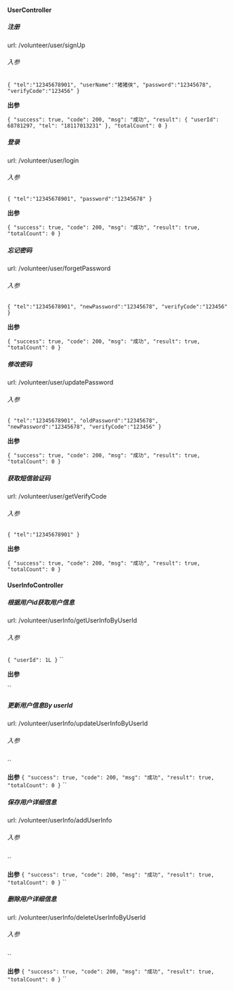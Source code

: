 #### UserController

##### 注册

url: /volunteer/user/signUp

###### 入参

`{
    "tel":"12345678901",
    "userName":"猪猪侠",
    "password":"12345678",
    "verifyCode":"123456"
}`

**出参**

`{
    "success": true,
    "code": 200,
    "msg": "成功",
    "result": {
        "userId": 68781297,
        "tel": "18117013231"
    },
    "totalCount": 0
}`



##### 登录

url: /volunteer/user/login

###### 入参

`{
    "tel":"12345678901",
    "password":"12345678"
}`

**出参**

`{
    "success": true,
    "code": 200,
    "msg": "成功",
    "result": true,
    "totalCount": 0
}`



##### 忘记密码

url: /volunteer/user/forgetPassword

###### 入参

`{
    "tel":"12345678901",
    "newPassword":"12345678",
    "verifyCode":"123456"
}`

**出参**

`{
    "success": true,
    "code": 200,
    "msg": "成功",
    "result": true,
    "totalCount": 0
}`



##### 修改密码

url: /volunteer/user/updatePassword

###### 入参

`{
    "tel":"12345678901",
    "oldPassword":"12345678",
    "newPassword":"12345678",
    "verifyCode":"123456"
}`

**出参**

`{
    "success": true,
    "code": 200,
    "msg": "成功",
    "result": true,
    "totalCount": 0
}`



##### 获取短信验证码

url: /volunteer/user/getVerifyCode

###### 入参

`{
    "tel":"12345678901"
}`

**出参**

`{
    "success": true,
    "code": 200,
    "msg": "成功",
    "result": true,
    "totalCount": 0
}`


#### UserInfoController

##### 根据用户id获取用户信息

url: /volunteer/userInfo/getUserInfoByUserId

###### 入参
`{
    "userId": 1L
}`
``

**出参**

``



##### 更新用户信息By userId

url: /volunteer/userInfo/updateUserInfoByUserId

###### 入参

``

**出参**
`{
"success": true,
"code": 200,
"msg": "成功",
"result": true,
"totalCount": 0
}`
``



##### 保存用户详细信息

url: /volunteer/userInfo/addUserInfo

###### 入参

``

**出参**
`{
"success": true,
"code": 200,
"msg": "成功",
"result": true,
"totalCount": 0
}`
``



##### 删除用户详细信息

url: /volunteer/userInfo/deleteUserInfoByUserId

###### 入参

``

**出参**
`{
"success": true,
"code": 200,
"msg": "成功",
"result": true,
"totalCount": 0
}`
``